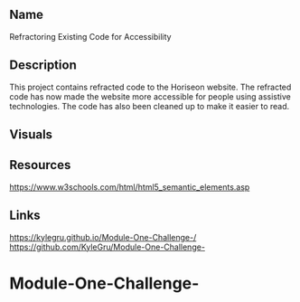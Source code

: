 ## Name
Refractoring Existing Code for Accessibility 

## Description
This project contains refracted code to the Horiseon website. The refracted code has now made the website more accessible for people using assistive technologies. The code has also been cleaned up to make it easier to read.

## Visuals


## Resources
https://www.w3schools.com/html/html5_semantic_elements.asp

## Links
https://kylegru.github.io/Module-One-Challenge-/
https://github.com/KyleGru/Module-One-Challenge-

# Module-One-Challenge-
